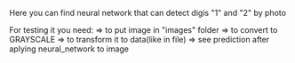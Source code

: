 Here you can find neural network that can detect digis "1" and "2" by photo

For testing it you need:
=> to put image in "images" folder
=> to convert to GRAYSCALE 
=> to transform it to data(like in file) 
=> see prediction after aplying neural_network to image
